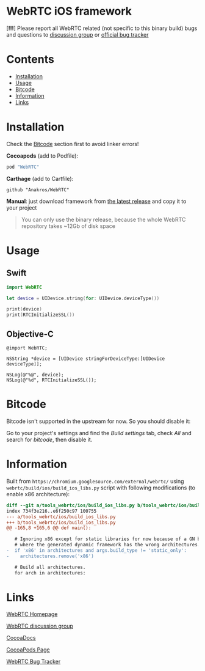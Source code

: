 # WebRTC iOS framework

[__!!!__] Please report all WebRTC related (not specific to this binary build) bugs and questions to [discussion group](https://groups.google.com/forum/#!forum/discuss-webrtc) or [official bug tracker](https://bugs.chromium.org/p/webrtc/issues/list)

# Contents

- [Installation](#installation)
- [Usage](#usage)
- [Bitcode](#bitcode)
- [Information](#information)
- [Links](#links)

# Installation
Check the [Bitcode](#bitcode) section first to avoid linker errors!

__Cocoapods__ (add to Podfile):

```ruby
pod "WebRTC"
```

__Carthage__ (add to Cartfile):

```
github "Anakros/WebRTC"
```

__Manual__: just download framework from [the latest release](https://github.com/Anakros/WebRTC/releases/latest) and copy it to your project

>You can only use the binary release, because the whole WebRTC repository takes ~12Gb of disk space

# Usage

## Swift
```swift
import WebRTC

let device = UIDevice.string(for: UIDevice.deviceType())

print(device)
print(RTCInitializeSSL())
```

## Objective-C
```objc
@import WebRTC;

NSString *device = [UIDevice stringForDeviceType:[UIDevice deviceType]];

NSLog(@"%@", device);
NSLog(@"%d", RTCInitializeSSL());
```

# Bitcode

Bitcode isn't supported in the upstream for now. So you should disable it:

Go to your project's settings and find the *Build settings* tab, check *All* and search for *bitcode*, then disable it.

# Information

Built from `https://chromium.googlesource.com/external/webrtc/` using `webrtc/build/ios/build_ios_libs.py` script with following modifications (to enable x86 architecture):

```diff
diff --git a/tools_webrtc/ios/build_ios_libs.py b/tools_webrtc/ios/build_ios_libs.py
index 734f3e216..e6f250c97 100755
--- a/tools_webrtc/ios/build_ios_libs.py
+++ b/tools_webrtc/ios/build_ios_libs.py
@@ -165,8 +165,6 @@ def main():

   # Ignoring x86 except for static libraries for now because of a GN build issue
   # where the generated dynamic framework has the wrong architectures.
-  if 'x86' in architectures and args.build_type != 'static_only':
-    architectures.remove('x86')

   # Build all architectures.
   for arch in architectures:
```

# Links

[WebRTC Homepage](https://webrtc.org/)

[WebRTC discussion group](https://groups.google.com/forum/#!forum/discuss-webrtc)

[CocoaDocs](http://cocoadocs.org/docsets/WebRTC/)

[CocoaPods Page](https://cocoapods.org/pods/WebRTC)

[WebRTC Bug Tracker](https://bugs.chromium.org/p/webrtc/issues/list)
